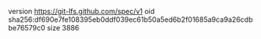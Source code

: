 version https://git-lfs.github.com/spec/v1
oid sha256:df690e7fe108395eb0ddf039ec61b50a5ed6b2f01685a9ca9a26cdbbe76579c0
size 3886
